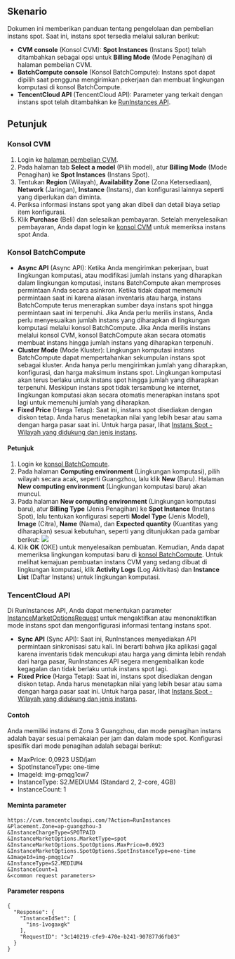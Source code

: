 ## Skenario
Dokumen ini memberikan panduan tentang pengelolaan dan pembelian instans spot. Saat ini, instans spot tersedia melalui saluran berikut:
- **CVM console** (Konsol CVM): **Spot Instances** (Instans Spot) telah ditambahkan sebagai opsi untuk **Billing Mode** (Mode Penagihan) di halaman pembelian CVM.
- **BatchCompute console** (Konsol BatchCompute): Instans spot dapat dipilih saat pengguna mengirimkan pekerjaan dan membuat lingkungan komputasi di konsol BatchCompute.
- **TencentCloud API** (TencentCloud API): Parameter yang terkait dengan instans spot telah ditambahkan ke [RunInstances API](https://intl.cloud.tencent.com/document/product/213/33237).


## Petunjuk
### Konsol CVM

1. Login ke [halaman pembelian CVM](https://buy.cloud.tencent.com/cvm).
2. Pada halaman tab **Select a model** (Pilih model), atur **Billing Mode** (Mode Penagihan) ke **Spot Instances** (Instans Spot).
3. Tentukan **Region** (Wilayah), **Availability Zone** (Zona Ketersediaan), **Network** (Jaringan), **Instance** (Instans), dan konfigurasi lainnya seperti yang diperlukan dan diminta.
4. Periksa informasi instans spot yang akan dibeli dan detail biaya setiap item konfigurasi.
5. Klik **Purchase** (Beli) dan selesaikan pembayaran.
Setelah menyelesaikan pembayaran, Anda dapat login ke [konsol CVM](https://console.cloud.tencent.com/cvm) untuk memeriksa instans spot Anda.

### Konsol BatchCompute
- **Async API** (Async API): Ketika Anda mengirimkan pekerjaan, buat lingkungan komputasi, atau modifikasi jumlah instans yang diharapkan dalam lingkungan komputasi, instans BatchCompute akan memproses permintaan Anda secara asinkron. Ketika tidak dapat memenuhi permintaan saat ini karena alasan inventaris atau harga, instans BatchCompute terus menerapkan sumber daya instans spot hingga permintaan saat ini terpenuhi.
Jika Anda perlu merilis instans, Anda perlu menyesuaikan jumlah instans yang diharapkan di lingkungan komputasi melalui konsol BatchCompute. Jika Anda merilis instans melalui konsol CVM, konsol BatchCompute akan secara otomatis membuat instans hingga jumlah instans yang diharapkan terpenuhi.
- **Cluster Mode** (Mode Kluster): Lingkungan komputasi instans BatchCompute dapat mempertahankan sekumpulan instans spot sebagai kluster. Anda hanya perlu mengirimkan jumlah yang diharapkan, konfigurasi, dan harga maksimum instans spot. Lingkungan komputasi akan terus berlaku untuk instans spot hingga jumlah yang diharapkan terpenuhi. Meskipun instans spot tidak tersambung ke internet, lingkungan komputasi akan secara otomatis menerapkan instans spot lagi untuk memenuhi jumlah yang diharapkan.
- **Fixed Price** (Harga Tetap): Saat ini, instans spot disediakan dengan diskon tetap. Anda harus menetapkan nilai yang lebih besar atau sama dengan harga pasar saat ini. Untuk harga pasar, lihat [Instans Spot - Wilayah yang didukung dan jenis instans](https://intl.cloud.tencent.com/document/product/213/17817).

#### Petunjuk

1. Login ke [konsol BatchCompute](https://console.cloud.tencent.com/batch/env).
2. Pada halaman **Computing environment** (Lingkungan komputasi), pilih wilayah secara acak, seperti Guangzhou, lalu klik **New** (Baru).
Halaman **New computing environment** (Lingkungan komputasi baru) akan muncul.
3. Pada halaman **New computing environment** (Lingkungan komputasi baru), atur **Billing Type** (Jenis Penagihan) ke **Spot Instance** (Instans Spot), lalu tentukan konfigurasi seperti **Model Type** (Jenis Model), **Image** (Citra), **Name** (Nama), dan **Expected quantity** (Kuantitas yang diharapkan) sesuai kebutuhan, seperti yang ditunjukkan pada gambar berikut:
![](https://main.qcloudimg.com/raw/afb048292803098eeddd7c9ae6ede96a.png)
4. Klik **OK** (OKE) untuk menyelesaikan pembuatan.
Kemudian, Anda dapat memeriksa lingkungan komputasi baru di [konsol BatchCompute](https://console.cloud.tencent.com/batch/env). Untuk melihat kemajuan pembuatan instans CVM yang sedang dibuat di lingkungan komputasi, klik **Activity Logs** (Log Aktivitas) dan **Instance List** (Daftar Instans) untuk lingkungan komputasi.


### TencentCloud API
Di RunInstances API, Anda dapat menentukan parameter [InstanceMarketOptionsRequest](https://intl.cloud.tencent.com/document/api/213/15753#InstanceMarketOptionsRequest) untuk mengaktifkan atau menonaktifkan mode instans spot dan mengonfigurasi informasi tentang instans spot.
* **Sync API** (Sync API): Saat ini, RunInstances menyediakan API permintaan sinkronisasi satu kali. Ini berarti bahwa jika aplikasi gagal karena inventaris tidak mencukupi atau harga yang diminta lebih rendah dari harga pasar, RunInstances API segera mengembalikan kode kegagalan dan tidak berlaku untuk instans spot lagi.
* **Fixed Price** (Harga Tetap): Saat ini, instans spot disediakan dengan diskon tetap. Anda harus menetapkan nilai yang lebih besar atau sama dengan harga pasar saat ini. Untuk harga pasar, lihat [Instans Spot - Wilayah yang didukung dan jenis instans](https://intl.cloud.tencent.com/document/product/213/17817).

#### Contoh
Anda memiliki instans di Zona 3 Guangzhou, dan mode penagihan instans adalah bayar sesuai pemakaian per jam dan dalam mode spot. Konfigurasi spesifik dari mode penagihan adalah sebagai berikut:
- MaxPrice: 0,0923 USD/jam
- SpotInstanceType: one-time
- ImageId: img-pmqg1cw7
- InstanceType: S2.MEDIUM4 (Standard 2, 2-core, 4GB)
- InstanceCount: 1

#### Meminta parameter
```
https://cvm.tencentcloudapi.com/?Action=RunInstances
&Placement.Zone=ap-guangzhou-3
&InstanceChargeType=SPOTPAID
&InstanceMarketOptions.MarketType=spot
&InstanceMarketOptions.SpotOptions.MaxPrice=0.0923
&InstanceMarketOptions.SpotOptions.SpotInstanceType=one-time
&ImageId=img-pmqg1cw7
&InstanceType=S2.MEDIUM4
&InstanceCount=1
&<common request parameters>
```

#### Parameter respons
```
{
  "Response": {
    "InstanceIdSet": [
      "ins-1vogaxgk"
    ],
    "RequestID": "3c140219-cfe9-470e-b241-907877d6fb03"
  }
}
```
